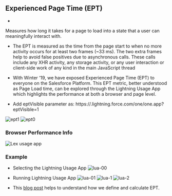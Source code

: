 ##  Experienced Page Time (EPT)
-
 Measures how long it takes for a page to load into a state that a user can meaningfully interact with.
- The EPT is measured as the time from the page start to when no more activity occurs for at least two frames (~33 ms). The two extra frames help to avoid false positives due to asynchronous calls. These calls include any XHR activity, any storage activity, or any user interaction or client-side work of any kind in the main JavaScript thread

- With Winter ‘19, we have exposed Experienced Page Time (EPT) to everyone on the Salesforce Platform. This EPT metric, better understood as Page Load time, can be explored through the Lightning Usage App which highlights the performance at both a browser and page level.

- Add eptVisible parameter as:  https://<example>.lightning.force.com/one/one.app?eptVisible=1

![ept1](img/ept1.png)
![ept0](img/ept0.png)

### Browser Performance Info
![Lex usage app](https://d259t2jj6zp7qm.cloudfront.net/images/c_scale%2Cf_png%2Cw_600-216_lightning_usage_browser_performance_txgatq.png)

### Example
- Selecting the Lightning Usage App
![lua-00](img/lua-00.png)
- Running Lightning Usage App
![lua-01](img/lua-01.png)
![lua-1](img/lua-1.png)
![lua-2](img/lua-2.png)







- This [blog post](https://developer.salesforce.com/blogs/2018/10/understanding-experienced-page-time.html)  helps to understand how we define and calculate EPT.

 



